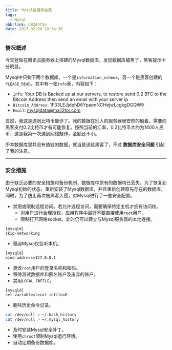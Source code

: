 ```yaml
---
title: Mysql数据库被黑
tags:
  - Mysql
abbrlink: d82d4f3e
date: 2017-02-08 18:34:36
---
```

### 情况概述

今天登陆在腾讯云服务器上搭建的Mysql数据库，发现数据库被黑了，黑客提示十分明显。

<!-- more -->

Mysql中只剩下两个数据库，一个是`information_schema`，另一个是黑客创建的`PLEASE_READ`，其中有一张`info`表，内容如下：

- `Info`: Your DB is Backed up at our servers, to restore send 0.2 BTC to the Bitcoin Address then send an email with your server ip
- `Bitcoin_Address`: 1F33LEJjdphD6YpaonNCHejwLcgkgDGQW9
- `Email`: mysqldata@mail2tor.com

显然，我这是遇到比特币敲诈了。我的数据在别人的服务器里安然的躺着，需要向黑客支付0.2比特币才有可能恢复。按照当前的汇率，0.2比特币大约为1400人民币，这是我第一次遇到网络敲诈，金额还不小。

所幸数据库里并没有值钱的数据，就当是送给黑客了，不过 **数据库安全问题** 引起了我的注意。

---

### 安全措施

由于缺乏必要的安全措施和备份机制，数据库中原有的数据均已丢失。为了恢复到Mysql初始的状态，重新安装了Mysql数据库，并且重新创建原先存在的数据库，同时，为了防止再次被黑客入侵，对Mysql进行了一些安全配置。

- 禁用或限制远程访问。若允许远程访问，需要确保特定主机才拥有访问权。
  - 对用户进行合理授权，应用程序中最好不要直接使用`root`用户。
  - 限制打开网络socket，此时仍可以建立与Mysql服务器的本地连接。
```
[mysqld]
skip-networking
```
  - 强迫Mysql仅监听本机。
```
[mysqld]
bind-address=127.0.0.1
```
- 更改`root`用户的登录名称和密码。
- 移除测试数据库和匿名账户及废弃的账户。
- 禁用`LOCAL INFILE`。
```
[mysqld]
set-variable=local-infile=0
```
- 删除历史命令记录。
```bash
cat /dev/null > ~/.bash_history
cat /dev/null > ~/.mysql_history
```
- 及时安装Mysql安全补丁。
- 使用`chroot`限制Mysql运行环境。
- 自动定期备份数据库。
